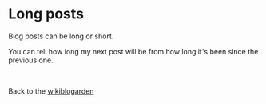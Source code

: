 # Long posts

Blog posts can be long or short.

You can tell how long my next post will be from how long it's been since the previous one.

<br>

Back to the [wikiblogarden](/wikiblogarden  )
